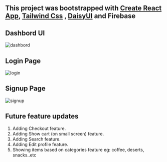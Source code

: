 ## This project was bootstrapped with [Create React App](https://github.com/facebook/create-react-app), [Tailwind Css](https://github.com/tailwindlabs/tailwindcss) , [DaisyUI](https://github.com/saadeghi/daisyui) and Firebase



## Dashbord UI
![dashbord](https://user-images.githubusercontent.com/113718239/198253322-e321432f-e80a-4f2a-8ba8-24ea4d1a10f2.png)

## Login Page
![login](https://user-images.githubusercontent.com/113718239/198250410-cc9441b1-bfd3-4b61-9924-94f305a3419c.png)

## Signup Page
![signup](https://user-images.githubusercontent.com/113718239/198250470-545339df-d139-41af-861e-c0fdac1f07e7.png)

## Future feature updates
1. Adding Checkout feature.
2. Adding Show cart (on small screen) feature.
3. Adding Search feature.
4. Adding Edit profile feature.
5. Showing items based on categories feature eg: coffee, deserts, snacks..etc

